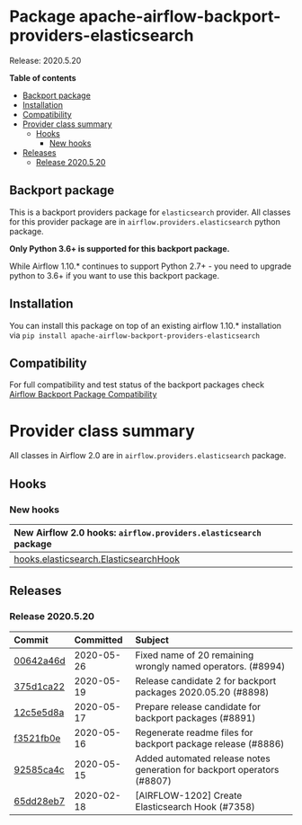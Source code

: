 <!--
 Licensed to the Apache Software Foundation (ASF) under one
 or more contributor license agreements.  See the NOTICE file
 distributed with this work for additional information
 regarding copyright ownership.  The ASF licenses this file
 to you under the Apache License, Version 2.0 (the
 "License"); you may not use this file except in compliance
 with the License.  You may obtain a copy of the License at

   http://www.apache.org/licenses/LICENSE-2.0

 Unless required by applicable law or agreed to in writing,
 software distributed under the License is distributed on an
 "AS IS" BASIS, WITHOUT WARRANTIES OR CONDITIONS OF ANY
 KIND, either express or implied.  See the License for the
 specific language governing permissions and limitations
 under the License.
 -->


# Package apache-airflow-backport-providers-elasticsearch

Release: 2020.5.20

**Table of contents**

- [Backport package](#backport-package)
- [Installation](#installation)
- [Compatibility](#compatibility)
- [Provider class summary](#provider-class-summary)
    - [Hooks](#hooks)
        - [New hooks](#new-hooks)
- [Releases](#releases)
    - [Release 2020.5.20](#release-2020520)

## Backport package

This is a backport providers package for `elasticsearch` provider. All classes for this provider package
are in `airflow.providers.elasticsearch` python package.

**Only Python 3.6+ is supported for this backport package.**

While Airflow 1.10.* continues to support Python 2.7+ - you need to upgrade python to 3.6+ if you
want to use this backport package.



## Installation

You can install this package on top of an existing airflow 1.10.* installation via
`pip install apache-airflow-backport-providers-elasticsearch`

## Compatibility

For full compatibility and test status of the backport packages check
[Airflow Backport Package Compatibility](https://cwiki.apache.org/confluence/display/AIRFLOW/Backported+providers+packages+for+Airflow+1.10.*+series)

# Provider class summary

All classes in Airflow 2.0 are in `airflow.providers.elasticsearch` package.





## Hooks


### New hooks

| New Airflow 2.0 hooks: `airflow.providers.elasticsearch` package                                                                              |
|:----------------------------------------------------------------------------------------------------------------------------------------------|
| [hooks.elasticsearch.ElasticsearchHook](https://github.com/apache/airflow/blob/master/airflow/providers/elasticsearch/hooks/elasticsearch.py) |







## Releases

### Release 2020.5.20

| Commit                                                                                         | Committed   | Subject                                                                 |
|:-----------------------------------------------------------------------------------------------|:------------|:------------------------------------------------------------------------|
| [00642a46d](https://github.com/apache/airflow/commit/00642a46d019870c4decb3d0e47c01d6a25cb88c) | 2020-05-26  | Fixed name of 20 remaining wrongly named operators. (#8994)             |
| [375d1ca22](https://github.com/apache/airflow/commit/375d1ca229464617780623c61c6e8a1bf570c87f) | 2020-05-19  | Release candidate 2 for backport packages 2020.05.20 (#8898)            |
| [12c5e5d8a](https://github.com/apache/airflow/commit/12c5e5d8ae25fa633efe63ccf4db389e2b796d79) | 2020-05-17  | Prepare release candidate for backport packages (#8891)                 |
| [f3521fb0e](https://github.com/apache/airflow/commit/f3521fb0e36733d8bd356123e56a453fd37a6dca) | 2020-05-16  | Regenerate readme files for backport package release (#8886)            |
| [92585ca4c](https://github.com/apache/airflow/commit/92585ca4cb375ac879f4ab331b3a063106eb7b92) | 2020-05-15  | Added automated release notes generation for backport operators (#8807) |
| [65dd28eb7](https://github.com/apache/airflow/commit/65dd28eb77d996ec8306c67d5ce1ccee2c14cc9d) | 2020-02-18  | [AIRFLOW-1202] Create Elasticsearch Hook (#7358)                        |
